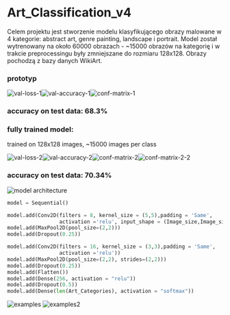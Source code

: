 # Art_Classification_v4

Celem projektu jest stworzenie modelu klasyfikującego obrazy malowane w 4 kategorie: abstract art, genre painting, landscape i portrait. Model został wytrenowany na około 60000 obrazach - ~15000 obrazów na kategorię i w trakcie preprocessingu były zmniejszane do rozmiaru 128x128. Obrazy pochodzą z bazy danych WikiArt.

### prototyp

![val-loss-1](results/val-loss-1.png)![val-accuracy-1](results/val-accuracy-1.png)![conf-matrix-1](results/conf-matrix-1.png)

### accuracy on test data: 68.3%

### fully trained model:

trained on 128x128 images, ~15000 images per class

![val-loss-2](results/val-loss-2.png)![val-accuracy-2](results/val-accuracy-2.png)![conf-matrix-2](results/conf-matrix-2.png)![conf-matrix-2-2](results/conf-matrix-2-2.png)

### accuracy on test data: 70.34%

![model architecture](results/model1.png)

```python
model = Sequential()

model.add(Conv2D(filters = 8, kernel_size = (5,5),padding = 'Same',
                 activation ='relu', input_shape = (Image_size,Image_size,3)))
model.add(MaxPool2D(pool_size=(2,2)))
model.add(Dropout(0.25))

model.add(Conv2D(filters = 16, kernel_size = (3,3),padding = 'Same',
                 activation ='relu'))
model.add(MaxPool2D(pool_size=(2,2), strides=(2,2)))
model.add(Dropout(0.25))
model.add(Flatten())
model.add(Dense(256, activation = "relu"))
model.add(Dropout(0.5))
model.add(Dense(len(Art_Categories), activation = "softmax"))
```

![examples](results/predicted-images.png)
![examples2](results/predicted-images-2.png)

